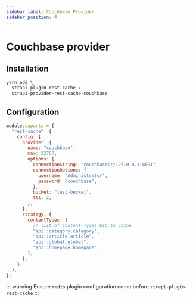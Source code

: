 ```yaml
---
sidebar_label: Couchbase Provider
sidebar_position: 4
---
```


# Couchbase provider

## Installation

```bash
yarn add \
  strapi-plugin-rest-cache \
  strapi-provider-rest-cache-couchbase
```

## Configuration

```js
module.exports = {
  "rest-cache": {
    config: {
      provider: {
        name: "couchbase",
        max: 32767,
        options: {
          connectionString: "couchbase://127.0.0.1:8091",
          connectionOptions: {
            username: "Administrator",
            password: "couchbase",
          },
          bucket: "test-bucket",
          ttl: 2,
        },
      },
      strategy: {
        contentTypes: [
          // list of Content-Types UID to cache
          "api::category.category",
          "api::article.article",
          "api::global.global",
          "api::homepage.homepage",
        ],
      },
    },
  },
};
```

::: warning
Ensure `redis` plugin configuration come before `strapi-plugin-rest-cache`
:::
